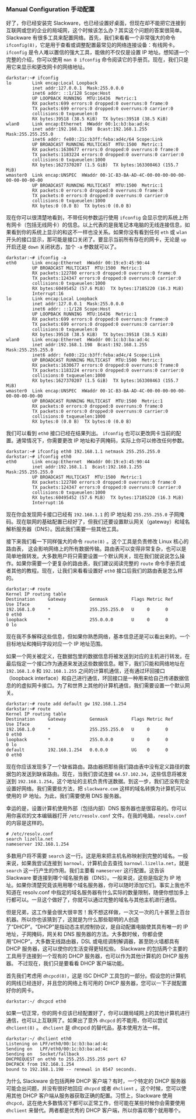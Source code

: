 ### Manual Configuration 手动配置

好了，你已经安装完 Slackware，也已经设置好桌面，但现在却不能把它连接到互联网或您的企业的局域网，这个时候该怎么办？其实这个问题的答案很简单。 Slackware 有很多工具来配置网络。首先，我们来看看一个非常强大的命令 `ifconfig(8)`，它是用于查看或调整配置最常见的网络连接设备：有线网卡。 `ifconfig` 是令人难以置信的强大工具，能做的不仅仅是设置 IP 地址。想知道一个完整的介绍，你可以使用 `man 8 ifconfig` 命令阅读它的手册页。现在，我们只是用它来显示和更改网卡的网络地址。

```
darkstar:~# ifconfig
lo        Link encap:Local Loopback
          inet addr:127.0.0.1  Mask:255.0.0.0
          inet6 addr: ::1/128 Scope:Host
          UP LOOPBACK RUNNING  MTU:16436  Metric:1
          RX packets:699 errors:0 dropped:0 overruns:0 frame:0
          TX packets:699 errors:0 dropped:0 overruns:0 carrier:0
          collisions:0 txqueuelen:0
          RX bytes:39518 (38.5 KiB)  TX bytes:39518 (38.5 KiB)
wlan0     Link encap:Ethernet  HWaddr 00:1c:b3:ba:ad:4c
          inet addr:192.168.1.198  Bcast:192.168.1.255  Mask:255.255.255.0
          inet6 addr: fe80::21c:b3ff:feba:ad4c/64 Scope:Link
          UP BROADCAST RUNNING MULTICAST  MTU:1500  Metric:1
          RX packets:1630677 errors:0 dropped:0 overruns:0 frame:0
          TX packets:1183224 errors:0 dropped:0 overruns:0 carrier:0
          collisions:0 txqueuelen:1000
          RX bytes:1627370207 (1.5 GiB)  TX bytes:163308463 (155.7 MiB)
wmaster0  Link encap:UNSPEC  HWaddr 00-1C-B3-BA-AD-4C-00-00-00-00-00-00-00-00-00-00
          UP BROADCAST RUNNING MULTICAST  MTU:1500  Metric:1
          RX packets:0 errors:0 dropped:0 overruns:0 frame:0
          TX packets:0 errors:0 dropped:0 overruns:0 carrier:0
          collisions:0 txqueuelen:1000
          RX bytes:0 (0.0 B)  TX bytes:0 (0.0 B)
```

现在你可以很清楚地看到，不带任何参数运行使用 `ifconfig` 会显示您的系统上所有网卡（包括无线网卡）的信息。以上代表的是我笔记本电脑的无线连接信息，如果看到你的系统上显示的和这不一样也没关系。如果你没有看到任何 `eth` 或 `wlan` 开头的接口显示，那可能是接口关闭了。要显示当前所有存在的网卡，无论是 `up` 开启还是 `down` 关闭状态，加个 `-a` 参数就可以了。

```
darkstar:~# ifconfig -a
eth0      Link encap:Ethernet  HWaddr 00:19:e3:45:90:44
          UP BROADCAST MULTICAST  MTU:1500  Metric:1
          RX packets:122780 errors:0 dropped:0 overruns:0 frame:0
          TX packets:124347 errors:0 dropped:0 overruns:0 carrier:0
          collisions:0 txqueuelen:1000
          RX bytes:60495452 (57.6 MiB)  TX bytes:17185220 (16.3 MiB)
          Interrupt:16
lo        Link encap:Local Loopback
          inet addr:127.0.0.1  Mask:255.0.0.0
          inet6 addr: ::1/128 Scope:Host
          UP LOOPBACK RUNNING  MTU:16436  Metric:1
          RX packets:699 errors:0 dropped:0 overruns:0 frame:0
          TX packets:699 errors:0 dropped:0 overruns:0 carrier:0
          collisions:0 txqueuelen:0
          RX bytes:39518 (38.5 KiB)  TX bytes:39518 (38.5 KiB)
wlan0     Link encap:Ethernet  HWaddr 00:1c:b3:ba:ad:4c
          inet addr:192.168.1.198  Bcast:192.168.1.255  Mask:255.255.255.0
          inet6 addr: fe80::21c:b3ff:feba:ad4c/4 Scope:Link
          UP BROADCAST RUNNING MULTICAST  MTU:1500  Metric:1
          RX packets:1630677 errors:0 dropped:0 overruns:0 frame:0
          TX packets:1183224 errors:0 dropped:0 overruns:0 carrier:0
          collisions:0 txqueuelen:1000
          RX bytes:1627370207 (1.5 GiB)  TX bytes:163308463 (155.7 MiB)
wmaster0  Link encap:UNSPEC  HWaddr 00-1C-B3-BA-AD-4C-00-00-00-00-00-00-00-00-00-00
          UP BROADCAST RUNNING MULTICAST  MTU:1500  Metric:1
          RX packets:0 errors:0 dropped:0 overruns:0 frame:0
          TX packets:0 errors:0 dropped:0 overruns:0 carrier:0
          collisions:0 txqueuelen:1000
          RX bytes:0 (0.0 B)  TX bytes:0 (0.0 B)
```

我们可以看到 `eth0` 接口已经在结果列出。 `ifconfig` 也可以更改网卡当前的配置。通常情况下，你需要更改 IP 地址和子网掩码，实际上你可以修改任何参数。

```
darkstar:~# ifconfig eth0 192.168.1.1 netmask 255.255.255.0
darkstar:~# ifconfig eth0
eth0      Link encap:Ethernet  HWaddr 00:19:e3:45:90:44
          inet addr:192.168.1.1  Bcast:192.168.1.255  Mask:255.255.255.0
          UP BROADCAST MULTICAST  MTU:1500  Metric:1
          RX packets:122780 errors:0 dropped:0 overruns:0 frame:0
          TX packets:124347 errors:0 dropped:0 overruns:0 carrier:0
          collisions:0 txqueuelen:1000
          RX bytes:60495452 (57.6 MiB)  TX bytes:17185220 (16.3 MiB)
          Interrupt:16
```

现在你会发现网卡接口已经有 `192.168.1.1` 的 IP 地址和 `255.255.255.0` 子网掩码。现在联网的基础配置已经好了，但我们还要设置默认网关（gateway）和域名解析服务器（DNS）。因此我们需要一些其他工具。

接下来我们看一下同样强大的命令 `route(8)` 。这个工具是负责修改 Linux 核心的路由表， 这会影响网络上的所有数据传输。路由表可以变得非常复杂，也可以是简单地做转发。大多数用户将只需要设置一个默认网关，现在我们就说说怎么操作。如果你需要一个更复杂的路由表，我们建议阅读完整的 `route` 命令手册页或者其他的教程。现在，让我们来看看设置好 `eth0` 接口后我们的路由表是怎么样的。

```
darkstar:~# route
Kernel IP routing table
Destination     Gateway         Genmask         Flags Metric Ref    Use Iface
192.168.1.0     *               255.255.255.0   U     0      0        0 eth0
loopback        *               255.0.0.0       U     0      0        0 lo
```

现在我不多解释这些信息，但如果你熟悉网络，基本信息还是可以看出来的。一个目标地址和掩码字段对应一个 IP 地址范围。

如果一个网关被定义，在数据包里的数据信息将被发送到对应的主机进行转发。在最后指定一个接口作为通道来发送这些数据信息。眼下，我们只能和网络地址在 `192.168.1.0` 和 `192.168.1.255` 之间的计算机通信，还有通过环回接口（loopback interface）和自己进行通信，环回接口是一种用来给自己传递数据信息的的虚拟网卡接口。为了和世界上其他的计算机通信，我们需要设置一个默认网关。

```
darkstar:~# route add default gw 192.168.1.254
darkstar:~# route
Kernel IP routing table
Destination     Gateway         Genmask         Flags Metric Ref    Use Iface
192.168.1.0     *               255.255.255.0   U     0      0        0 eth0
loopback        *               255.0.0.0       U     0      0        0 lo
default         192.168.1.254   0.0.0.0         UG    0      0        0 eth0
```

现在你应该发现多了一个缺省路由。路由器把那些我们路由表中没有定义路径的数据包的发送到缺省路由。现在，当我们尝试连接 `64.57.102.34`，这些信息将被发送到 `192.168.1.254`，这个地址的主机负责传送数据。到这一步，我们还没有完全设置好网络。我们需要些方法，把 `slackware.com` 这样的域名转换为计算机可以使用的 IP 地址。为此，我们需要使用 DNS 服务器。

幸运的是，设置计算机使用外部（包括内部）DNS 服务器也是很容易的。你可以用你喜欢的文本编辑器打开 `/etc/resolv.conf` 文件。在我的电脑，`resolv.conf` 的内容是这样的。

```
# /etc/resolv.conf
search lizella.net
nameserver 192.168.1.254
```

多数用户将不需要 `search` 这一行。这是用来把主机名称映射到完整的域名。一般来说，如果我尝试连接到 `barnowl`，计算机会去查找 `barnowl.lizella.net`，就是 `search` 这一行产生的作用。我们主要看 `nameserver` 这行配置。这告诉 Slackware 要连接到哪个域名服务器（DNS）。一般来说，这些是指定为 IP 地址。如果你清楚究竟该用用哪个域名服务器，你可以随时添加它们。事实上我也不知道在 resolv.conf 中指定的域名服务器有什么实际的数量限制，随便你想加多上行都可以。一旦这个做好了，你就可以通过完整的域名与其他主机进行通信。

但是兄弟，这工作量会很大很辛苦！我不想这样做，一次又一次的几十甚至上百台机器。所以你也该猜到了，这就是为什么那些聪明的人创造了“DHCP”。“DHCP”是指动态主机控制协议，是自动配置电脑使其具有唯一的 IP 地址，子网掩码，网关和 DNS 服务器的方法。大多数时候，你都会使用“DHCP”。大多数无线路由器，DSL 或电缆调制解调器，甚至防火墙都具有 DHCP 服务器，这可以使你的生活变得更轻松些。 Slackware 的包括两个主要的工具用于连接到一个现有的 DHCP 服务器，也可以作为其他计算机的 DHCP 服务器。 不过现在，我们只是要看看 DHCP 客户端功能。

首先我们考虑用 `dhcpcd(8)`，这是 ISC DHCP 工具包的一部分。假设您的计算机的网线已经连好，并且您的网络上有可用的 DHCP 服务器，您可以一下子就配置好你的网卡。

```
darkstar:~/ dhcpcd eth0
```

如果一切正常，你的网卡应该已经配置好了，你可以跟局域网上的其他计算机进行通信，也可以上互联网了。如果出了意外 `dhcpcd` 的不能用，你可以尝试 `dhclient(8)` 。 `dhclient` 是 dhcpcd 的替代品，基本使用方法一样。

```
darkstar:~/ dhclient eth0
Listening on LPF/eth0/00:1c:b3:ba:ad:4c
Sending on   LPF/eth0/00:1c:b3:ba:ad:4c
Sending on   Socket/fallback
DHCPREQUEST on eth0 to 255.255.255.255 port 67
DHCPACK from 192.168.1.254
bound to 192.168.1.198 -- renewal in 8547 seconds.
```

为什么 Slackware 会包括两种 DHCP 客户端？有时，一个特定的 DHCP 服务器可能会出问题，并没有很好地回应 `dhcpcd` 或者 `dhclient` 。这个时候，您可以使用其他 DHCP 客户端从服务器获取正确的配置。习惯上，Slackware 使用 `dhcpcd`，这在绝大多数情况下都可以正常工作，但可能在某些时候你会需要使用 `dhclient` 来替代。两者都是优秀的 DHCP 客户端，所以你喜欢哪个就用哪个。
